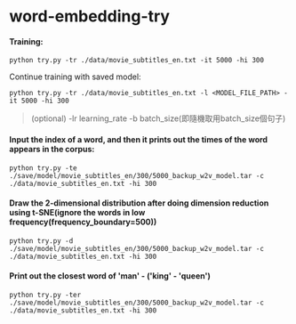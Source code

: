 # word-embedding-try
#### Training:
```
python try.py -tr ./data/movie_subtitles_en.txt -it 5000 -hi 300
```

Continue training with saved model:
```
python try.py -tr ./data/movie_subtitles_en.txt -l <MODEL_FILE_PATH> -it 5000 -hi 300
```
> (optional) -lr learning_rate -b batch_size(即隨機取用batch_size個句子)
#### Input the index of a word, and then it prints out the times of the word appears in the corpus:
```
python try.py -te ./save/model/movie_subtitles_en/300/5000_backup_w2v_model.tar -c ./data/movie_subtitles_en.txt -hi 300
```
#### Draw the 2-dimensional distribution after doing dimension reduction using t-SNE(ignore the words in low frequency(frequency_boundary=500))
```
python try.py -d ./save/model/movie_subtitles_en/300/5000_backup_w2v_model.tar -c ./data/movie_subtitles_en.txt -hi 300
```
#### Print out the closest word of 'man' - ('king' - 'queen')
```
python try.py -ter ./save/model/movie_subtitles_en/300/5000_backup_w2v_model.tar -c ./data/movie_subtitles_en.txt -hi 300
```
